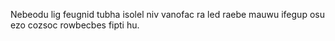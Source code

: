 Nebeodu lig feugnid tubha isolel niv vanofac ra led raebe mauwu ifegup osu ezo cozsoc rowbecbes fipti hu.